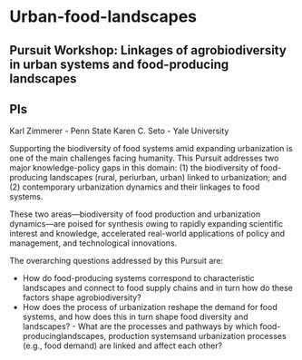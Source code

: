 # Urban-food-landscapes
## Pursuit Workshop: Linkages of agrobiodiversity in urban systems and food-producing landscapes

## PIs
Karl Zimmerer - Penn State 
Karen C. Seto - Yale University

Supporting the biodiversity of food systems amid expanding urbanization is one of the main challenges facing humanity. This Pursuit addresses two major knowledge-policy gaps in this domain: 
(1) the biodiversity of food-producing landscapes (rural, periurban, urban) linked to urbanization; and 
(2) contemporary urbanization dynamics and their linkages to food systems. 

These two areas—biodiversity of food production and urbanization dynamics—are poised for synthesis owing to rapidly expanding scientific interest and knowledge, accelerated real-world applications of policy and management, and technological innovations.

The overarching questions addressed by this Pursuit are: 
- How do food-producing systems correspond to characteristic landscapes and connect to food supply chains and in turn how do these factors shape agrobiodiversity? 
- How does the process of urbanization reshape the demand for food systems, and how does this in turn shape food diversity and landscapes? - What are the processes and pathways by which food-producinglandscapes, production systemsand urbanization processes (e.g., food demand) are linked and affect each other?
